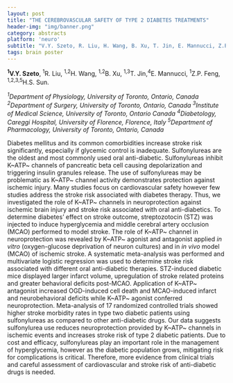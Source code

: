 ```yaml
---
layout: post
title: "THE CEREBROVASCULAR SAFETY OF TYPE 2 DIABETES TREATMENTS"
header-img: "img/banner.png"
category: abstracts
platform: 'neuro'
subtitle: "V.Y. Szeto, R. Liu, H. Wang, B. Xu, T. Jin, E. Mannucci, Z.P. Feng, H.S. Sun."
tags: brain poster
---
```


**<sup>1</sup>V.Y. Szeto**, <sup>1</sup>R. Liu, <sup>1,2</sup>H. Wang, <sup>1,2</sup>B. Xu, <sup>1,3</sup>T. Jin,<sup>4</sup>E. Mannucci, <sup>1</sup>Z.P. Feng, <sup>1,2,3,5</sup>H.S. Sun.

_<sup>1</sup>Department of Physiology, University of Toronto, Ontario, Canada
<sup>2</sup>Department of Surgery, University of Toronto, Ontario, Canada
<sup>3</sup>Institute of Medical Science, University of Toronto, Ontario Canada
<sup>4</sup>Diabetology, Careggi Hospital, University of Florence, Florence,
Italy
<sup>5</sup>Department of Pharmacology, University of Toronto, Ontario, Canada_

Diabetes mellitus and its common comorbidities increase stroke risk
significantly, especially if glycemic control is inadequate.
Sulfonylureas are the oldest and most commonly used oral anti-diabetic.
Sulfonylureas inhibit K~ATP~ channels of pancreatic beta cell causing
depolarization and triggering insulin granules release. The use of
sulfonylureas may be problematic as K~ATP~ channel activity demonstrates
protection against ischemic injury. Many studies focus on cardiovascular
safety however few studies address the stroke risk associated with
diabetes therapy. Thus, we investigated the role of K~ATP~ channels in
neuroprotection against ischemic brain injury and stroke risk associated
with oral anti-diabetics. To determine diabetes’ effect on stroke
outcome, streptozotocin (STZ) was injected to induce hyperglycemia and
middle cerebral artery occlusion (MCAO) performed to model stroke. The
role of K~ATP~ channel in neuroprotection was revealed by K~ATP~ agonist
and antagonist applied *in vitro* (oxygen-glucose deprivation of neuron
cultures) and in *in vivo* model (MCAO) of ischemic stroke. A systematic
meta-analysis was performed and multivariate logistic regression was
used to determine stroke risk associated with different oral
anti-diabetic therapies. STZ-induced diabetic mice displayed larger
infarct volume, upregulation of stroke related proteins and greater
behavioral deficits post-MCAO. Application of K~ATP~ antagonist
increased OGD-induced cell death and MCAO-induced infarct and
neurobehavioral deficits while K~ATP~ agonist conferred neuroprotection.
Meta-analysis of 17 randomized controlled trials showed higher stroke
morbidity rates in type two diabetic patients using sulfonylureas as
compared to other anti-diabetic drugs. Our data suggests sulfonylurea
use reduces neuroprotection provided by K~ATP~ channels in ischemic
events and increases stroke risk of type 2 diabetic patients. Due to
cost and efficacy, sulfonylureas play an important role in the
management of hyperglycemia, however as the diabetic population grows,
mitigating risk for complications is critical. Therefore, more evidence
from clinical trials and careful assessment of cardiovascular and stroke
risk of anti-diabetic drugs is needed.
